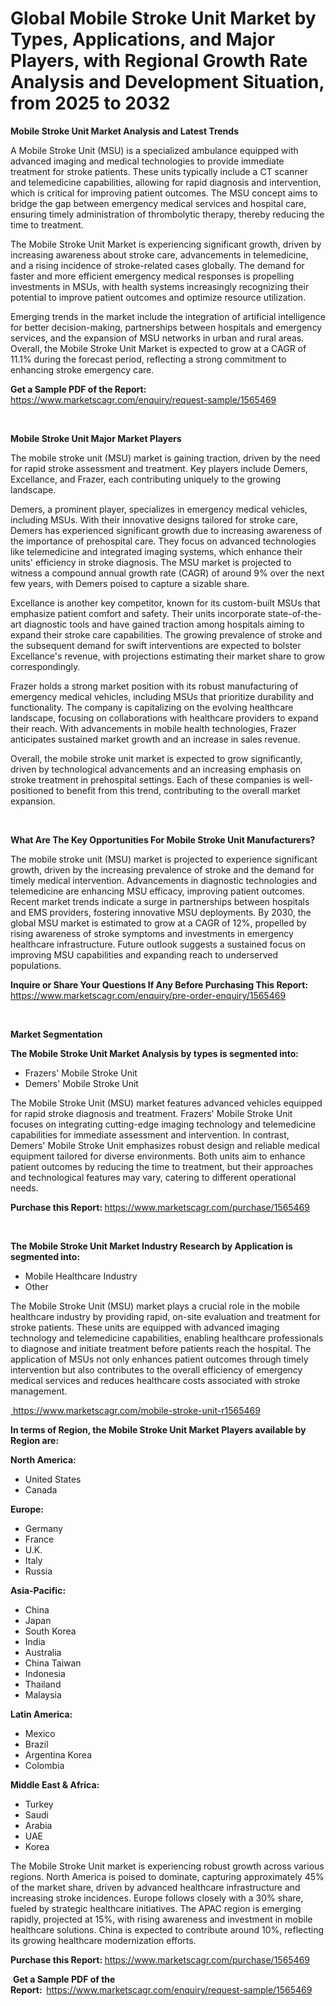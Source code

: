 <p><h1>Global Mobile Stroke Unit Market by Types, Applications, and Major Players, with Regional Growth Rate Analysis and Development Situation, from 2025 to 2032</h1></p><p><strong>Mobile Stroke Unit Market Analysis and Latest Trends</strong></p>
<p><p>A Mobile Stroke Unit (MSU) is a specialized ambulance equipped with advanced imaging and medical technologies to provide immediate treatment for stroke patients. These units typically include a CT scanner and telemedicine capabilities, allowing for rapid diagnosis and intervention, which is critical for improving patient outcomes. The MSU concept aims to bridge the gap between emergency medical services and hospital care, ensuring timely administration of thrombolytic therapy, thereby reducing the time to treatment.</p><p>The Mobile Stroke Unit Market is experiencing significant growth, driven by increasing awareness about stroke care, advancements in telemedicine, and a rising incidence of stroke-related cases globally. The demand for faster and more efficient emergency medical responses is propelling investments in MSUs, with health systems increasingly recognizing their potential to improve patient outcomes and optimize resource utilization. </p><p>Emerging trends in the market include the integration of artificial intelligence for better decision-making, partnerships between hospitals and emergency services, and the expansion of MSU networks in urban and rural areas. Overall, the Mobile Stroke Unit Market is expected to grow at a CAGR of 11.1% during the forecast period, reflecting a strong commitment to enhancing stroke emergency care.</p></p>
<p><strong>Get a Sample PDF of the Report:&nbsp;</strong> <a href="https://www.marketscagr.com/enquiry/request-sample/1565469?utm_campaign=3135&utm_medium=2&utm_source=Github&utm_content=ia&utm_term=13042025&utm_id=mobile-stroke-unit">https://www.marketscagr.com/enquiry/request-sample/1565469</a></p>
<p>&nbsp;</p>
<p><strong>Mobile Stroke Unit Major Market Players</strong></p>
<p><p>The mobile stroke unit (MSU) market is gaining traction, driven by the need for rapid stroke assessment and treatment. Key players include Demers, Excellance, and Frazer, each contributing uniquely to the growing landscape.</p><p>Demers, a prominent player, specializes in emergency medical vehicles, including MSUs. With their innovative designs tailored for stroke care, Demers has experienced significant growth due to increasing awareness of the importance of prehospital care. They focus on advanced technologies like telemedicine and integrated imaging systems, which enhance their units' efficiency in stroke diagnosis. The MSU market is projected to witness a compound annual growth rate (CAGR) of around 9% over the next few years, with Demers poised to capture a sizable share.</p><p>Excellance is another key competitor, known for its custom-built MSUs that emphasize patient comfort and safety. Their units incorporate state-of-the-art diagnostic tools and have gained traction among hospitals aiming to expand their stroke care capabilities. The growing prevalence of stroke and the subsequent demand for swift interventions are expected to bolster Excellance's revenue, with projections estimating their market share to grow correspondingly.</p><p>Frazer holds a strong market position with its robust manufacturing of emergency medical vehicles, including MSUs that prioritize durability and functionality. The company is capitalizing on the evolving healthcare landscape, focusing on collaborations with healthcare providers to expand their reach. With advancements in mobile health technologies, Frazer anticipates sustained market growth and an increase in sales revenue.</p><p>Overall, the mobile stroke unit market is expected to grow significantly, driven by technological advancements and an increasing emphasis on stroke treatment in prehospital settings. Each of these companies is well-positioned to benefit from this trend, contributing to the overall market expansion.</p></p>
<p>&nbsp;</p>
<p><strong>What Are The Key Opportunities For Mobile Stroke Unit Manufacturers?</strong></p>
<p><p>The mobile stroke unit (MSU) market is projected to experience significant growth, driven by the increasing prevalence of stroke and the demand for timely medical intervention. Advancements in diagnostic technologies and telemedicine are enhancing MSU efficacy, improving patient outcomes. Recent market trends indicate a surge in partnerships between hospitals and EMS providers, fostering innovative MSU deployments. By 2030, the global MSU market is estimated to grow at a CAGR of 12%, propelled by rising awareness of stroke symptoms and investments in emergency healthcare infrastructure. Future outlook suggests a sustained focus on improving MSU capabilities and expanding reach to underserved populations.</p></p>
<p><strong>Inquire or Share Your Questions If Any Before Purchasing This Report:</strong> <a href="https://www.marketscagr.com/enquiry/pre-order-enquiry/1565469?utm_campaign=3135&utm_medium=2&utm_source=Github&utm_content=ia&utm_term=13042025&utm_id=mobile-stroke-unit">https://www.marketscagr.com/enquiry/pre-order-enquiry/1565469</a></p>
<p>&nbsp;</p>
<p><strong>Market Segmentation</strong></p>
<p><strong>The Mobile Stroke Unit Market Analysis by types is segmented into:</strong></p>
<p><ul><li>Frazers' Mobile Stroke Unit</li><li>Demers' Mobile Stroke Unit</li></ul></p>
<p><p>The Mobile Stroke Unit (MSU) market features advanced vehicles equipped for rapid stroke diagnosis and treatment. Frazers' Mobile Stroke Unit focuses on integrating cutting-edge imaging technology and telemedicine capabilities for immediate assessment and intervention. In contrast, Demers' Mobile Stroke Unit emphasizes robust design and reliable medical equipment tailored for diverse environments. Both units aim to enhance patient outcomes by reducing the time to treatment, but their approaches and technological features may vary, catering to different operational needs.</p></p>
<p><strong>Purchase this Report:&nbsp;</strong><a href="https://www.marketscagr.com/purchase/1565469?utm_campaign=3135&utm_medium=2&utm_source=Github&utm_content=ia&utm_term=13042025&utm_id=mobile-stroke-unit">https://www.marketscagr.com/purchase/1565469</a></p>
<p>&nbsp;</p>
<p><strong>The Mobile Stroke Unit Market Industry Research by Application is segmented into:</strong></p>
<p><ul><li>Mobile Healthcare Industry</li><li>Other</li></ul></p>
<p><p>The Mobile Stroke Unit (MSU) market plays a crucial role in the mobile healthcare industry by providing rapid, on-site evaluation and treatment for stroke patients. These units are equipped with advanced imaging technology and telemedicine capabilities, enabling healthcare professionals to diagnose and initiate treatment before patients reach the hospital. The application of MSUs not only enhances patient outcomes through timely intervention but also contributes to the overall efficiency of emergency medical services and reduces healthcare costs associated with stroke management.</p></p>
<p><a href="https://www.marketscagr.com/mobile-stroke-unit-r1565469?utm_campaign=3135&utm_medium=2&utm_source=Github&utm_content=ia&utm_term=13042025&utm_id=mobile-stroke-unit">&nbsp;https://www.marketscagr.com/mobile-stroke-unit-r1565469</a></p>
<p><strong>In terms of Region, the Mobile Stroke Unit Market Players available by Region are:</strong></p>
<p>
    <p> <strong> North America: </strong>
        <ul>
            <li>United States</li>
            <li>Canada</li>
        </ul>
        </p> 
    <p> <strong> Europe: </strong>
        <ul>
            <li>Germany</li>
            <li>France</li>
            <li>U.K.</li>
            <li>Italy</li>
            <li>Russia</li>
        </ul>
        </p> 
    <p> <strong> Asia-Pacific: </strong>
        <ul>
            <li>China</li>
            <li>Japan</li>
            <li>South Korea</li>
            <li>India</li>
            <li>Australia</li>
            <li>China Taiwan</li>
            <li>Indonesia</li>
            <li>Thailand</li>
            <li>Malaysia</li>
        </ul>
        </p> 
    <p> <strong> Latin America: </strong>
        <ul>
            <li>Mexico</li>
            <li>Brazil</li>
            <li>Argentina Korea</li>
            <li>Colombia</li>
        </ul>
        </p> 
    <p> <strong> Middle East & Africa: </strong>
        <ul>
            <li>Turkey</li>
            <li>Saudi</li>
            <li>Arabia</li>
            <li>UAE</li>
            <li>Korea</li>
        </ul>
    </p>
    </p>
<p><p>The Mobile Stroke Unit market is experiencing robust growth across various regions. North America is poised to dominate, capturing approximately 45% of the market share, driven by advanced healthcare infrastructure and increasing stroke incidences. Europe follows closely with a 30% share, fueled by strategic healthcare initiatives. The APAC region is emerging rapidly, projected at 15%, with rising awareness and investment in mobile healthcare solutions. China is expected to contribute around 10%, reflecting its growing healthcare modernization efforts.</p></p>
<p><strong>Purchase this Report: </strong><a href="https://www.marketscagr.com/purchase/1565469?utm_campaign=3135&utm_medium=2&utm_source=Github&utm_content=ia&utm_term=13042025&utm_id=mobile-stroke-unit">https://www.marketscagr.com/purchase/1565469</a></p>
<p>&nbsp;<strong>Get a Sample PDF of the Report:&nbsp;&nbsp;</strong><a href="https://www.marketscagr.com/enquiry/request-sample/1565469?utm_campaign=3135&utm_medium=2&utm_source=Github&utm_content=ia&utm_term=13042025&utm_id=mobile-stroke-unit">https://www.marketscagr.com/enquiry/request-sample/1565469</a></p>
<p><strong></strong></p>
<p><p></p><p></p><p></p></p>